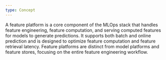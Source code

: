 ```yaml
---
type: Concept
---
```


A feature platform is a core component of the MLOps stack that handles feature engineering, feature computation, and serving computed features for models to generate predictions. It supports both batch and online prediction and is designed to optimize feature computation and feature retrieval latency. Feature platforms are distinct from model platforms and feature stores, focusing on the entire feature engineering workflow.
